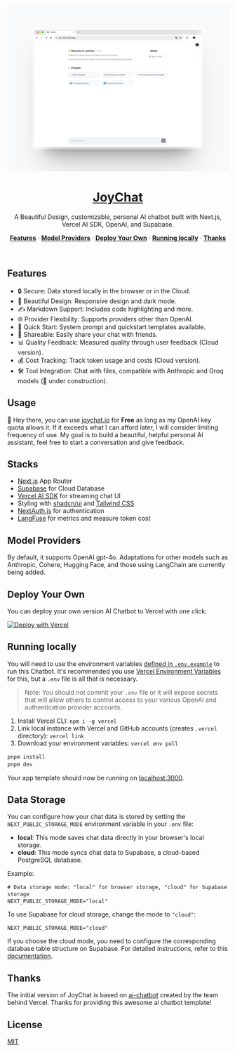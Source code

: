 ![](./public/screenshot.png)

<a href="https://joychat.io">
  <h1 align="center">JoyChat</h1>
</a>

<p align="center">
  A Beautiful Design, customizable, personal AI chatbot built with Next.js, Vercel AI SDK, OpenAI, and Supabase.
</p>

<p align="center">
  <a href="#features"><strong>Features</strong></a> ·
  <a href="#model-providers"><strong>Model Providers</strong></a> ·
  <a href="#deploy-your-own"><strong>Deploy Your Own</strong></a> ·
  <a href="#running-locally"><strong>Running locally</strong></a> ·
  <a href="#thanks"><strong>Thanks</strong></a>
</p>
<br/>

## Features

- 🔒 Secure: Data stored locally in the browser or in the Cloud.
- 🌟 Beautiful Design: Responsive design and dark mode.
- ✍️ Markdown Support: Includes code highlighting and more.
- 🌐 Provider Flexibility: Supports providers other than OpenAI.
- 🚀 Quick Start: System prompt and quickstart templates available.
- 👥 Shareable: Easily share your chat with friends.
- 📊 Quality Feedback: Measured quality through user feedback (Cloud version).
- 💰 Cost Tracking: Track token usage and costs (Cloud version).
- 🛠️ Tool Integration: Chat with files, compatible with Anthropic and Groq models (🚧 under construction).

## Usage

  👋 Hey there, you can use [joychat.io](https://joychat.io/) for **Free** as long as my OpenAI key quota allows it. If it exceeds what I can afford later, I will consider limiting frequency of use. My goal is to build a beautiful, helpful personal AI assistant, feel free to start a conversation and give feedback.

## Stacks

- [Next.js](https://nextjs.org) App Router
- [Supabase](https://supabase.com/) for Cloud Database
- [Vercel AI SDK](https://sdk.vercel.ai/docs) for streaming chat UI
- Styling with [shadcn/ui](https://ui.shadcn.com) and [Tailwind CSS](https://tailwindcss.com)
- [NextAuth.js](https://github.com/nextauthjs/next-auth) for authentication
- [LangFuse](https://langfuse.com/) for metrics and measure token cost

## Model Providers

By default, it supports OpenAI gpt-4o. Adaptations for other models such as Anthropic, Cohere, Hugging Face, and those using LangChain are currently being added.

## Deploy Your Own

You can deploy your own version AI Chatbot to Vercel with one click:

[![Deploy with Vercel](https://vercel.com/button)](https://vercel.com/new/clone?demo-title=JoyChat&demo-description=A+full-featured%2C+hackable+Next.js+AI+chatbot+built+by+0xinhua&demo-url=https%3A%2F%2Fjoychat.io&demo-image=%2F%2Fimages.ctfassets.net%2Fe5382hct74si%2F4aVPvWuTmBvzM5cEdRdqeW%2F4234f9baf160f68ffb385a43c3527645%2FCleanShot_2023-06-16_at_17.09.21.png&project-name=Next.js+Chat&repository-name=my-joychat&repository-url=https%3A%2F%2Fgithub.com%2F0xinhua%2Fjoychat&from=templates&skippable-integrations=1&env=OPENAI_API_KEY%2CAUTH_GITHUB_ID%2CAUTH_GITHUB_SECRET%2CAUTH_SECRET&envDescription=How+to+get+these+env+vars&envLink=https%3A%2F%2Fgithub.com%2Fvercel-labs%2Fai-chatbot%2Fblob%2Fmain%2F.env.example&teamCreateStatus=hidden&stores=[{"type":"kv"}])

## Running locally

You will need to use the environment variables [defined in `.env.example`](.env.example) to run this Chatbot. It's recommended you use [Vercel Environment Variables](https://vercel.com/docs/projects/environment-variables) for this, but a `.env` file is all that is necessary.

> Note: You should not commit your `.env` file or it will expose secrets that will allow others to control access to your various OpenAI and authentication provider accounts.

1. Install Vercel CLI: `npm i -g vercel`
2. Link local instance with Vercel and GitHub accounts (creates `.vercel` directory): `vercel link`
3. Download your environment variables: `vercel env pull`

```bash
pnpm install
pnpm dev
```

Your app template should now be running on [localhost:3000](http://localhost:3000/).

## Data Storage

You can configure how your chat data is stored by setting the `NEXT_PUBLIC_STORAGE_MODE` environment variable in your `.env` file:

- **local**: This mode saves chat data directly in your browser's local storage.
- **cloud**: This mode syncs chat data to Supabase, a cloud-based PostgreSQL database.

Example:

```env
# Data storage mode: "local" for browser storage, "cloud" for Supabase storage
NEXT_PUBLIC_STORAGE_MODE="local"
```

To use Supabase for cloud storage, change the mode to `"cloud"`:

```env
NEXT_PUBLIC_STORAGE_MODE="cloud"
```

If you choose the cloud mode, you need to configure the corresponding database table structure on Supabase. For detailed instructions, refer to this [documentation](./supabase/README.md).

## Thanks

The initial version of JoyChat is based on [ai-chatbot](https://github.com/vercel/ai-chatbot) created by the team behind Vercel.
Thanks for providing this awesome ai chatbot template!

## License

[MIT](https://github.com/0xinhua/joychat?tab=MIT-1-ov-file)
